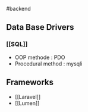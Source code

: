 #backend 

## Data Base Drivers

### [[SQL]]
- OOP methode : PDO
- Procedural method : mysqli

## Frameworks
- [[Laravel]]
- [[Lumen]]
